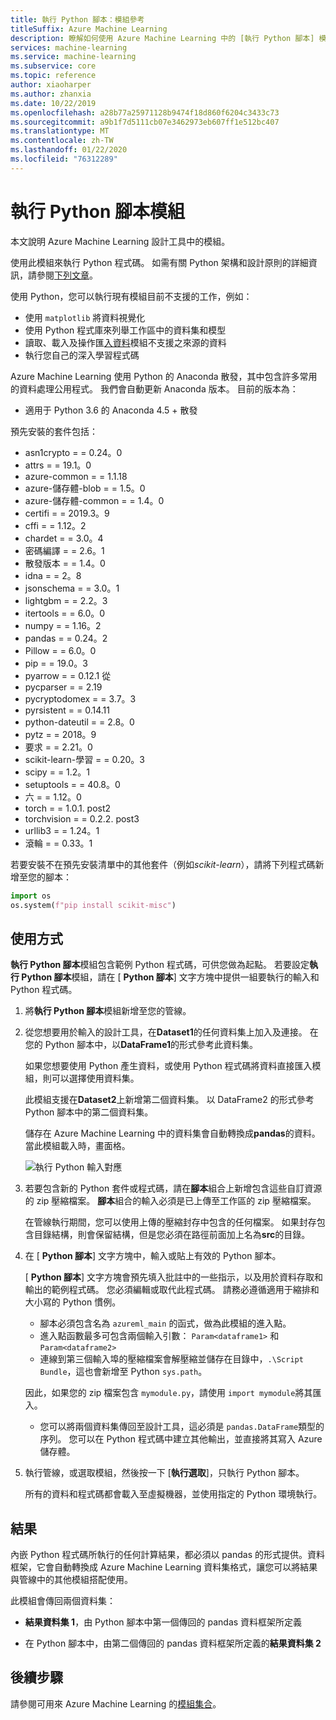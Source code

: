 ```yaml
---
title: 執行 Python 腳本：模組參考
titleSuffix: Azure Machine Learning
description: 瞭解如何使用 Azure Machine Learning 中的 [執行 Python 腳本] 模組來執行 Python 程式碼。
services: machine-learning
ms.service: machine-learning
ms.subservice: core
ms.topic: reference
author: xiaoharper
ms.author: zhanxia
ms.date: 10/22/2019
ms.openlocfilehash: a28b77a25971128b9474f18d860f6204c3433c73
ms.sourcegitcommit: a9b1f7d5111cb07e3462973eb607ff1e512bc407
ms.translationtype: MT
ms.contentlocale: zh-TW
ms.lasthandoff: 01/22/2020
ms.locfileid: "76312289"
---
```

# <a name="execute-python-script-module"></a>執行 Python 腳本模組

本文說明 Azure Machine Learning 設計工具中的模組。

使用此模組來執行 Python 程式碼。 如需有關 Python 架構和設計原則的詳細資訊，請參閱[下列文章](https://docs.microsoft.com/azure/machine-learning/machine-learning-execute-python-scripts)。

使用 Python，您可以執行現有模組目前不支援的工作，例如：

+ 使用 `matplotlib` 將資料視覺化
+ 使用 Python 程式庫來列舉工作區中的資料集和模型
+ 讀取、載入及操作匯[入資料](./import-data.md)模組不支援之來源的資料
+ 執行您自己的深入學習程式碼 


Azure Machine Learning 使用 Python 的 Anaconda 散發，其中包含許多常用的資料處理公用程式。 我們會自動更新 Anaconda 版本。 目前的版本為：
 -  適用于 Python 3.6 的 Anaconda 4.5 + 散發 

預先安裝的套件包括：
-  asn1crypto = = 0.24。0
- attrs = = 19.1。0
- azure-common = = 1.1.18
- azure-儲存體-blob = = 1.5。0
- azure-儲存體-common = = 1.4。0
- certifi = = 2019.3。9
- cffi = = 1.12。2
- chardet = = 3.0。4
- 密碼編譯 = = 2.6。1
- 散發版本 = = 1.4。0
- idna = = 2。8
- jsonschema = = 3.0。1
- lightgbm = = 2.2。3
- itertools = = 6.0。0
- numpy = = 1.16。2
- pandas = = 0.24。2
- Pillow = = 6.0。0
- pip = = 19.0。3
- pyarrow = = 0.12.1 從
- pycparser = = 2.19
- pycryptodomex = = 3.7。3
- pyrsistent = = 0.14.11
- python-dateutil = = 2.8。0
- pytz = = 2018。9
- 要求 = = 2.21。0
- scikit-learn-學習 = = 0.20。3
- scipy = = 1.2。1
- setuptools = = 40.8。0
- 六 = = 1.12。0
- torch = = 1.0.1. post2
- torchvision = = 0.2.2. post3
- urllib3 = = 1.24。1
- 滾輪 = = 0.33。1 

 若要安裝不在預先安裝清單中的其他套件（例如*scikit-learn*），請將下列程式碼新增至您的腳本： 

 ```python
import os
os.system(f"pip install scikit-misc")
```

## <a name="how-to-use"></a>使用方式

**執行 Python 腳本**模組包含範例 Python 程式碼，可供您做為起點。 若要設定**執行 Python 腳本**模組，請在 [ **Python 腳本**] 文字方塊中提供一組要執行的輸入和 Python 程式碼。

1. 將**執行 Python 腳本**模組新增至您的管線。

2. 從您想要用於輸入的設計工具，在**Dataset1**的任何資料集上加入及連接。 在您的 Python 腳本中，以**DataFrame1**的形式參考此資料集。

    如果您想要使用 Python 產生資料，或使用 Python 程式碼將資料直接匯入模組，則可以選擇使用資料集。

    此模組支援在**Dataset2**上新增第二個資料集。 以 DataFrame2 的形式參考 Python 腳本中的第二個資料集。

    儲存在 Azure Machine Learning 中的資料集會自動轉換成**pandas**的資料。當此模組載入時，畫面格。

    ![執行 Python 輸入對應](media/module/python-module.png)

4. 若要包含新的 Python 套件或程式碼，請在**腳本**組合上新增包含這些自訂資源的 zip 壓縮檔案。 **腳本**組合的輸入必須是已上傳至工作區的 zip 壓縮檔案。 

    在管線執行期間，您可以使用上傳的壓縮封存中包含的任何檔案。 如果封存包含目錄結構，則會保留結構，但是您必須在路徑前面加上名為**src**的目錄。

5. 在 [ **Python 腳本**] 文字方塊中，輸入或貼上有效的 Python 腳本。

    [ **Python 腳本**] 文字方塊會預先填入批註中的一些指示，以及用於資料存取和輸出的範例程式碼。 您必須編輯或取代此程式碼。 請務必遵循適用于縮排和大小寫的 Python 慣例。

    + 腳本必須包含名為 `azureml_main` 的函式，做為此模組的進入點。
    + 進入點函數最多可包含兩個輸入引數： `Param<dataframe1>` 和 `Param<dataframe2>`
    + 連線到第三個輸入埠的壓縮檔案會解壓縮並儲存在目錄中，`.\Script Bundle`，這也會新增至 Python `sys.path`。 

    因此，如果您的 zip 檔案包含 `mymodule.py`，請使用 `import mymodule`將其匯入。

    + 您可以將兩個資料集傳回至設計工具，這必須是 `pandas.DataFrame`類型的序列。 您可以在 Python 程式碼中建立其他輸出，並直接將其寫入 Azure 儲存體。

6. 執行管線，或選取模組，然後按一下 [**執行選取**]，只執行 Python 腳本。

    所有的資料和程式碼都會載入至虛擬機器，並使用指定的 Python 環境執行。

## <a name="results"></a>結果

內嵌 Python 程式碼所執行的任何計算結果，都必須以 pandas 的形式提供。資料框架，它會自動轉換成 Azure Machine Learning 資料集格式，讓您可以將結果與管線中的其他模組搭配使用。

此模組會傳回兩個資料集：  
  
+ **結果資料集 1**，由 Python 腳本中第一個傳回的 pandas 資料框架所定義

+ 在 Python 腳本中，由第二個傳回的 pandas 資料框架所定義的**結果資料集 2**


## <a name="next-steps"></a>後續步驟

請參閱可用來 Azure Machine Learning 的[模組集合](module-reference.md)。 